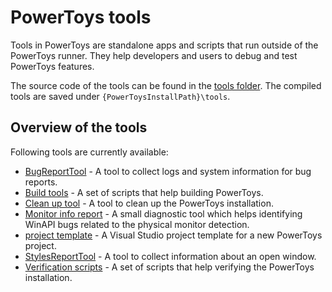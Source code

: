 # PowerToys tools

Tools in PowerToys are standalone apps and scripts that run outside of the PowerToys runner. They help developers and users to debug and test PowerToys features.

The source code of the tools can be found in the [tools folder](/tools). The compiled tools are saved under `{PowerToysInstallPath}\tools`.

## Overview of the tools

Following tools are currently available:

* [BugReportTool](bug-report-tool.md) - A tool to collect logs and system information for bug reports.
* [Build tools](build-tools.md) - A set of scripts that help building PowerToys.
* [Clean up tool](clean-up-tool.md) - A tool to clean up the PowerToys installation.
* [Monitor info report](monitor-info-report.md) - A small diagnostic tool which helps identifying WinAPI bugs related to the physical monitor detection.
* [project template](/tools/project_template/README.md) - A Visual Studio project template for a new PowerToys project.
* [StylesReportTool](styles-report-tool.md) - A tool to collect information about an open window.
* [Verification scripts](verification-scripts.md) - A set of scripts that help verifying the PowerToys installation.
